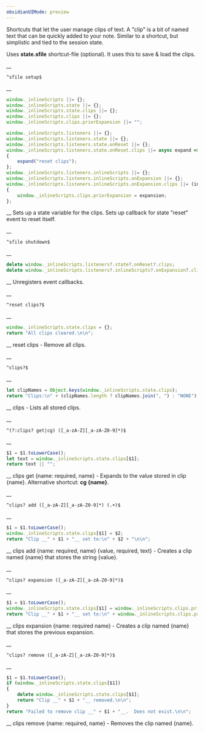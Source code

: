 ```yaml
---
obsidianUIMode: preview
---
```


Shortcuts that let the user manage clips of text.  A "clip" is a bit of named text that can be quickly added to your note.  Similar to a shortcut, but simplistic and tied to the session state.

Uses __state.sfile__ shortcut-file (optional).
It uses this to save & load the clips.


__
```
^sfile setup$
```
__
```js
window._inlineScripts ||= {};
window._inlineScripts.state ||= {};
window._inlineScripts.state.clips ||= {};
window._inlineScripts.clips ||= {};
window._inlineScripts.clips.priorExpansion ||= "";

window._inlineScripts.listeners ||= {};
window._inlineScripts.listeners.state ||= {};
window._inlineScripts.listeners.state.onReset ||= {};
window._inlineScripts.listeners.state.onReset.clips ||= async expand =>
{
	expand("reset clips");
};
window._inlineScripts.listeners.inlineScripts ||= {};
window._inlineScripts.listeners.inlineScripts.onExpansion ||= {};
window._inlineScripts.listeners.inlineScripts.onExpansion.clips ||= (input, expansion) =>
{
	window._inlineScripts.clips.priorExpansion = expansion;
};
```
__
Sets up a state variable for the clips.  Sets up callback for state "reset" event to reset itself.


__
```
^sfile shutdown$
```
__
```js
delete window._inlineScripts.listeners?.state?.onReset?.clips;
delete window._inlineScripts.listeners?.inlineScripts?.onExpansion?.clips;
```
__
Unregisters event callbacks.


__
```
^reset clips?$
```
__
```js
window._inlineScripts.state.clips = {};
return "All clips cleared.\n\n";
```
__
reset clips - Remove all clips.


__
```
^clips?$
```
__
```js
let clipNames = Object.keys(window._inlineScripts.state.clips);
return "Clips:\n" + (clipNames.length ? clipNames.join(", ") : "NONE") + "\n\n";
```
__
clips - Lists all stored clips.


__
```
^(?:clips? get|cg) ([_a-zA-Z][_a-zA-Z0-9]*)$
```
__
```js
$1 = $1.toLowerCase();
let text = window._inlineScripts.state.clips[$1];
return text || "";
```
__
clips get {name: required, name} - Expands to the value stored in clip {name}.
        Alternative shortcut: __cg {name}__.


__
```
^clips? add ([_a-zA-Z][_a-zA-Z0-9]*) (.+)$
```
__
```js
$1 = $1.toLowerCase();
window._inlineScripts.state.clips[$1] = $2;
return "Clip __" + $1 + "__ set to:\n" + $2 + "\n\n";
```
__
clips add {name: required, name} {value, required, text} - Creates a clip named {name} that stores the string {value}.


__
```
^clips? expansion ([_a-zA-Z][_a-zA-Z0-9]*)$
```
__
```js
$1 = $1.toLowerCase();
window._inlineScripts.state.clips[$1] = window._inlineScripts.clips.priorExpansion;
return "Clip __" + $1 + "__ set to:\n" + window._inlineScripts.clips.priorExpansion + "\n\n";
```
__
clips expansion {name: required name} - Creates a clip named {name} that stores the previous expansion.


__
```
^clips? remove ([_a-zA-Z][_a-zA-Z0-9]*)$
```
__
```js
$1 = $1.toLowerCase();
if (window._inlineScripts.state.clips[$1])
{
	delete window._inlineScripts.state.clips[$1];
	return "Clip __" + $1 + "__ removed.\n\n";
}
return "Failed to remove clip __" + $1 + "__.  Does not exist.\n\n";
```
__
clips remove {name: required, name} - Removes the clip named {name}.
